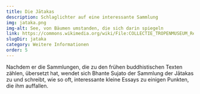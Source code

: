 ```yaml
---
title: Die Jātakas
description: Schlaglichter auf eine interessante Sammlung
img: jataka.png
img-alt: See, von Bäumen umstanden, die sich darin spiegeln
link: https://commons.wikimedia.org/wiki/File:COLLECTIE_TROPENMUSEUM_Reli%C3%ABf_Borobudur_TMnr_60042617.jpg
slugDir: jataka
category: Weitere Informationen
order: 5
---
```


Nachdem er die Sammlungen, die zu den frühen buddhistischen Texten zählen, übersetzt hat, wendet sich Bhante Sujato der Sammlung der Jātakas zu und schreibt, wie so oft, interessante kleine Essays zu einigen Punkten, die ihm auffallen.